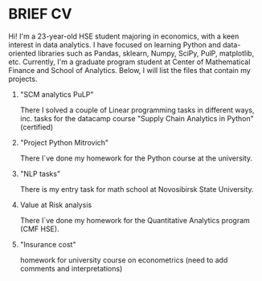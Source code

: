# BRIEF CV

Hi! I'm a 23-year-old HSE student majoring in economics, with a keen interest in data analytics. 
I have focused on learning Python and data-oriented libraries such as Pandas, sklearn, Numpy, SciPy, PulP, matplotlib, etc.
Currently, I'm a graduate program student at Center of Mathematical Finance and School of Analytics. 
Below, I will list the files that contain my projects.

1. "SCM analytics PuLP" 
   
   There I solved a couple of Linear programming tasks in different ways, inc. tasks for the datacamp course "Supply Chain Analytics in Python" (certified)

3. "Project Python Mitrovich"

   There I`ve done my homework for the Python course at the university.

4. "NLP tasks"
   
   There is my entry task for math school at Novosibirsk State University.
   
6. Value at Risk analysis
   
   There I`ve done my homework for the Quantitative Analytics program (CMF HSE).
   
8. "Insurance cost"
   
   homework for university course on econometrics (need to add comments and interpretations)



